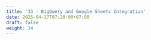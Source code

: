 ```yaml
---
title: '33 - BigQuery and Google Sheets Integration'
date: 2025-04-17T07:20:00+07:00
draft: false
weight: 34
---
```


